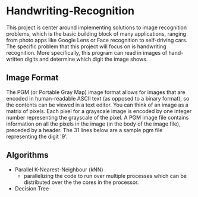 # Handwriting-Recognition

This project is center around implementing solutions to image recognition problems, which is the basic building block of many applications, ranging from photo apps like Google Lens or Face recognition to self-driving cars.
The specific problem that this project will focus on is handwriting recognition. More specifically, this program can read in images of hand-written digits and determine which digit the image shows.


## Image Format
The PGM (or Portable Gray Map) image format allows for images that are encoded in human-readable ASCII text (as opposed to a binary format), so the contents can be viewed in a text editor. You can think of an image as a matrix of pixels. Each pixel for a grayscale image is encoded by one integer number representing the grayscale of the pixel. A PGM image file contains information on all the pixels in the image (in the body of the image file), preceded by a header. The 31 lines below are a sample pgm file representing the digit '9'. 

## Algorithms
- Parallel K-Nearest-Neighbour (kNN)
  -  parallelizing the code to run over multiple processes which can be distributed over the the cores in the processor. 
- Decision Tree
